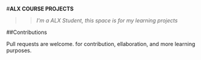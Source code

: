 #**ALX COURSE PROJECTS**

> >_I'm a ALX Student, this space is for my learning projects_

##Contributions

Pull requests are welcome. for contribution, ellaboration, and more learning purposes.


